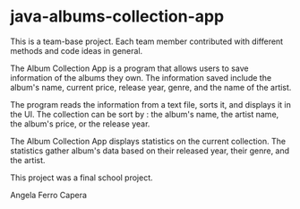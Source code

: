 # java-albums-collection-app
This is a team-base project. Each team member contributed with different methods and code ideas in general.

The Album Collection App is a program that allows users to save information of the albums they own. The information saved include the album's name, current price, release year, genre, and the name of the artist.

The program reads the information from a text file, sorts it, and displays it in the UI. The collection can be sort by : the album's name, the artist name, the album's price, or the release year.

The Album Collection App displays statistics on the current collection. The statistics gather album's data based on their released year, their genre, and the artist.

This project was a final school project.

Angela Ferro Capera
